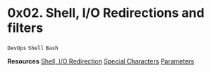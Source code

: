 # 0x02. Shell, I/O Redirections and filters
``DevOps`` ``Shell`` ``Bash``

**Resources**
[Shell, I/O Redirection](http://linuxcommand.org/lc3_lts0070.php)
[Special Characters](http://mywiki.wooledge.org/BashGuide/SpecialCharacters)
[Parameters](http://mywiki.wooledge.org/BashGuide/Parameters)
